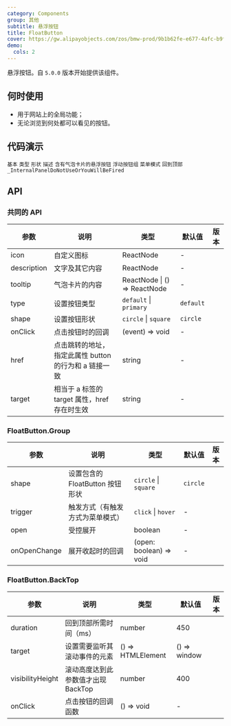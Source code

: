 ```yaml
---
category: Components
group: 其他
subtitle: 悬浮按钮
title: FloatButton
cover: https://gw.alipayobjects.com/zos/bmw-prod/9b1b62fe-e677-4afc-b9fe-1b2993662611.svg
demo:
  cols: 2
---
```


悬浮按钮。自 `5.0.0` 版本开始提供该组件。

## 何时使用

- 用于网站上的全局功能；
- 无论浏览到何处都可以看见的按钮。

## 代码演示

<code src="./demo/basic.tsx" iframe>基本</code>
<code src="./demo/type.tsx" iframe>类型</code>
<code src="./demo/shape.tsx" iframe>形状</code>
<code src="./demo/description.tsx" iframe>描述</code>
<code src="./demo/tooltip.tsx" iframe>含有气泡卡片的悬浮按钮</code>
<code src="./demo/group.tsx" iframe="300">浮动按钮组</code>
<code src="./demo/group-menu.tsx" iframe>菜单模式</code>
<code src="./demo/back-top.tsx" iframe>回到顶部</code>
<code src="./demo/render-panel.tsx" debug>\_InternalPanelDoNotUseOrYouWillBeFired</code>

## API

### 共同的 API

| 参数        | 说明                                                  | 类型                         | 默认值    | 版本 |
| ----------- | ----------------------------------------------------- | ---------------------------- | --------- | ---- |
| icon        | 自定义图标                                            | ReactNode                    | -         |      |
| description | 文字及其它内容                                        | ReactNode                    | -         |      |
| tooltip     | 气泡卡片的内容                                        | ReactNode \| () => ReactNode | -         |      |
| type        | 设置按钮类型                                          | `default` \| `primary`       | `default` |      |
| shape       | 设置按钮形状                                          | `circle` \| `square`         | `circle`  |      |
| onClick     | 点击按钮时的回调                                      | (event) => void              | -         |      |
| href        | 点击跳转的地址，指定此属性 button 的行为和 a 链接一致 | string                       | -         |      |
| target      | 相当于 a 标签的 target 属性，href 存在时生效          | string                       | -         |      |

### FloatButton.Group

| 参数         | 说明                             | 类型                    | 默认值   | 版本 |
| ------------ | -------------------------------- | ----------------------- | -------- | ---- |
| shape        | 设置包含的 FloatButton 按钮形状  | `circle` \| `square`    | `circle` |      |
| trigger      | 触发方式（有触发方式为菜单模式） | `click` \| `hover`      | -        |      |
| open         | 受控展开                         | boolean                 | -        |      |
| onOpenChange | 展开收起时的回调                 | (open: boolean) => void | -        |      |

### FloatButton.BackTop

| 参数             | 说明                               | 类型              | 默认值       | 版本 |
| ---------------- | ---------------------------------- | ----------------- | ------------ | ---- |
| duration         | 回到顶部所需时间（ms）             | number            | 450          |      |
| target           | 设置需要监听其滚动事件的元素       | () => HTMLElement | () => window |      |
| visibilityHeight | 滚动高度达到此参数值才出现 BackTop | number            | 400          |      |
| onClick          | 点击按钮的回调函数                 | () => void        | -            |      |
